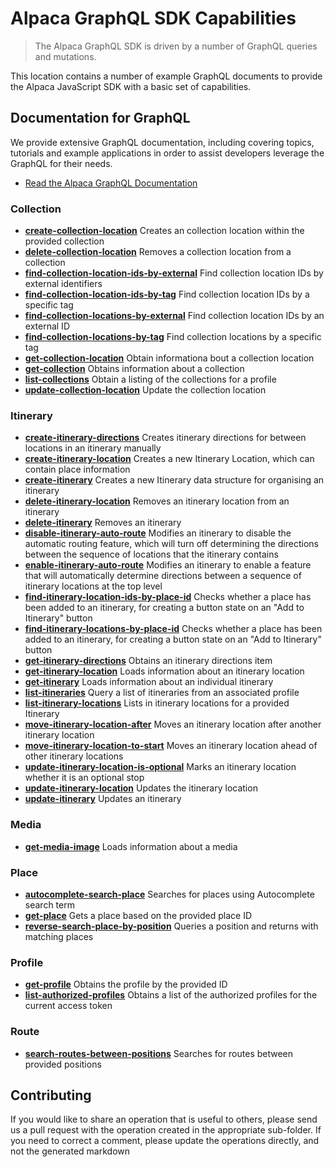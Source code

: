 
# Alpaca GraphQL SDK Capabilities

> The Alpaca GraphQL SDK is driven by a number of GraphQL queries and mutations.

This location contains a number of example GraphQL documents to provide the
Alpaca JavaScript SDK with a basic set of capabilities.

## Documentation for GraphQL

We provide extensive GraphQL documentation, including covering topics,
tutorials and example applications in order to assist developers leverage the
GraphQL for their needs.

- [Read the Alpaca GraphQL Documentation](https://github.com/AlpacaTravel/graphql-docs)
  

### Collection

- **[create-collection-location](/graphql/collection/create-collection-location.graphql)**
  Creates an collection location within the provided collection
- **[delete-collection-location](/graphql/collection/delete-collection-location.graphql)**
  Removes a collection location from a collection
- **[find-collection-location-ids-by-external](/graphql/collection/find-collection-location-ids-by-external.graphql)**
  Find collection location IDs by external identifiers
- **[find-collection-location-ids-by-tag](/graphql/collection/find-collection-location-ids-by-tag.graphql)**
  Find collection location IDs by a specific tag
- **[find-collection-locations-by-external](/graphql/collection/find-collection-locations-by-external.graphql)**
  Find collection location IDs by an external ID
- **[find-collection-locations-by-tag](/graphql/collection/find-collection-locations-by-tag.graphql)**
  Find collection locations by a specific tag
- **[get-collection-location](/graphql/collection/get-collection-location.graphql)**
  Obtain informationa bout a collection location
- **[get-collection](/graphql/collection/get-collection.graphql)**
  Obtains information about a collection
- **[list-collections](/graphql/collection/list-collections.graphql)**
  Obtain a listing of the collections for a profile
- **[update-collection-location](/graphql/collection/update-collection-location.graphql)**
  Update the collection location

### Itinerary

- **[create-itinerary-directions](/graphql/itinerary/create-itinerary-directions.graphql)**
  Creates itinerary directions for between locations in an itinerary manually
- **[create-itinerary-location](/graphql/itinerary/create-itinerary-location.graphql)**
  Creates a new Itinerary Location, which can contain place information
- **[create-itinerary](/graphql/itinerary/create-itinerary.graphql)**
  Creates a new Itinerary data structure for organising an itinerary
- **[delete-itinerary-location](/graphql/itinerary/delete-itinerary-location.graphql)**
  Removes an itinerary location from an itinerary
- **[delete-itinerary](/graphql/itinerary/delete-itinerary.graphql)**
  Removes an itinerary
- **[disable-itinerary-auto-route](/graphql/itinerary/disable-itinerary-auto-route.graphql)**
  Modifies an itinerary to disable the automatic routing feature, which will turn off determining the directions between the sequence of locations that the itinerary contains
- **[enable-itinerary-auto-route](/graphql/itinerary/enable-itinerary-auto-route.graphql)**
  Modifies an itinerary to enable a feature that will automatically determine directions between a sequence of itinerary locations at the top level
- **[find-itinerary-location-ids-by-place-id](/graphql/itinerary/find-itinerary-location-ids-by-place-id.graphql)**
  Checks whether a place has been added to an itinerary, for creating a button state on an "Add to Itinerary" button
- **[find-itinerary-locations-by-place-id](/graphql/itinerary/find-itinerary-locations-by-place-id.graphql)**
  Checks whether a place has been added to an itinerary, for creating a button state on an "Add to Itinerary" button
- **[get-itinerary-directions](/graphql/itinerary/get-itinerary-directions.graphql)**
  Obtains an itinerary directions item
- **[get-itinerary-location](/graphql/itinerary/get-itinerary-location.graphql)**
  Loads information about an itinerary location
- **[get-itinerary](/graphql/itinerary/get-itinerary.graphql)**
  Loads information about an individual itinerary
- **[list-itineraries](/graphql/itinerary/list-itineraries.graphql)**
  Query a list of itineraries from an associated profile
- **[list-itinerary-locations](/graphql/itinerary/list-itinerary-locations.graphql)**
  Lists in itinerary locations for a provided Itinerary
- **[move-itinerary-location-after](/graphql/itinerary/move-itinerary-location-after.graphql)**
  Moves an itinerary location after another itinerary location
- **[move-itinerary-location-to-start](/graphql/itinerary/move-itinerary-location-to-start.graphql)**
  Moves an itinerary location ahead of other itinerary locations
- **[update-itinerary-location-is-optional](/graphql/itinerary/update-itinerary-location-is-optional.graphql)**
  Marks an itinerary location whether it is an optional stop
- **[update-itinerary-location](/graphql/itinerary/update-itinerary-location.graphql)**
  Updates the itinerary location
- **[update-itinerary](/graphql/itinerary/update-itinerary.graphql)**
  Updates an itinerary

### Media

- **[get-media-image](/graphql/media/get-media-image.graphql)**
  Loads information about a media

### Place

- **[autocomplete-search-place](/graphql/place/autocomplete-search-place.graphql)**
  Searches for places using Autocomplete search term
- **[get-place](/graphql/place/get-place.graphql)**
  Gets a place based on the provided place ID
- **[reverse-search-place-by-position](/graphql/place/reverse-search-place-by-position.graphql)**
  Queries a position and returns with matching places

### Profile

- **[get-profile](/graphql/profile/get-profile.graphql)**
  Obtains the profile by the provided ID
- **[list-authorized-profiles](/graphql/profile/list-authorized-profiles.graphql)**
  Obtains a list of the authorized profiles for the current access token

### Route

- **[search-routes-between-positions](/graphql/route/search-routes-between-positions.graphql)**
  Searches for routes between provided positions


## Contributing

If you would like to share an operation that is useful to others, please send us
a pull request with the operation created in the appropriate sub-folder. If you
need to correct a comment, please update the operations directly, and not the 
generated markdown
  